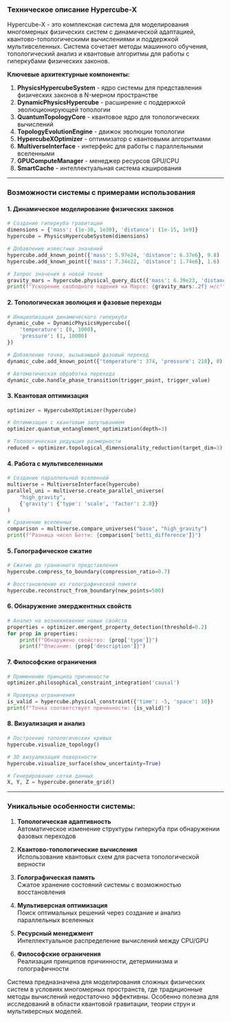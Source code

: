 ### Техническое описание Hypercube-X
Hypercube-X - это комплексная система для моделирования многомерных физических систем с динамической адаптацией, квантово-топологическими вычислениями и поддержкой мультивселенных. Система сочетает методы машинного обучения, топологический анализ и квантовые алгоритмы для работы с гиперкубами физических законов.

**Ключевые архитектурные компоненты:**
1. **PhysicsHypercubeSystem** - ядро системы для представления физических законов в N-мерном пространстве
2. **DynamicPhysicsHypercube** - расширение с поддержкой эволюционирующей топологии
3. **QuantumTopologyCore** - квантовое ядро для топологических вычислений
4. **TopologyEvolutionEngine** - движок эволюции топологии
5. **HypercubeXOptimizer** - оптимизатор с квантовыми алгоритмами
6. **MultiverseInterface** - интерфейс для работы с параллельными вселенными
7. **GPUComputeManager** - менеджер ресурсов GPU/CPU
8. **SmartCache** - интеллектуальная система кэширования

---

### Возможности системы с примерами использования

#### 1. **Динамическое моделирование физических законов**
```python
# Создание гиперкуба гравитации
dimensions = {'mass': (1e-30, 1e30), 'distance': (1e-15, 1e9)}
hypercube = PhysicsHypercubeSystem(dimensions)

# Добавление известных значений
hypercube.add_known_point({'mass': 5.97e24, 'distance': 6.37e6}, 9.8)  # Земля
hypercube.add_known_point({'mass': 7.34e22, 'distance': 1.74e6}, 1.6)   # Луна

# Запрос значения в новой точке
gravity_mars = hypercube.physical_query_dict({'mass': 6.39e23, 'distance': 3.39e6})
print(f"Ускорение свободного падения на Марсе: {gravity_mars:.2f} м/с²")
```

#### 2. **Топологическая эволюция и фазовые переходы**
```python
# Инициализация динамического гиперкуба
dynamic_cube = DynamicPhysicsHypercube({
    'temperature': (0, 1000),
    'pressure': (1, 10000)
})

# Добавление точки, вызывающей фазовый переход
dynamic_cube.add_known_point({'temperature': 374, 'pressure': 218}, 0)  # Критическая точка воды

# Автоматическая обработка перехода
dynamic_cube.handle_phase_transition(trigger_point, trigger_value)
```

#### 3. **Квантовая оптимизация**
```python
optimizer = HypercubeXOptimizer(hypercube)

# Оптимизация с квантовым запутыванием
optimizer.quantum_entanglement_optimization(depth=3)

# Топологическая редукция размерности
reduced = optimizer.topological_dimensionality_reduction(target_dim=3)
```

#### 4. **Работа с мультивселенными**
```python
# Создание параллельной вселенной
multiverse = MultiverseInterface(hypercube)
parallel_uni = multiverse.create_parallel_universe(
    "high_gravity", 
    {'gravity': {'type': 'scale', 'factor': 2.0}}
)

# Сравнение вселенных
comparison = multiverse.compare_universes("base", "high_gravity")
print(f"Разница чисел Бетти: {comparison['betti_difference']}")
```

#### 5. **Голографическое сжатие**
```python
# Сжатие до граничного представления
hypercube.compress_to_boundary(compression_ratio=0.7)

# Восстановление из голографической памяти
hypercube.reconstruct_from_boundary(new_points=500)
```

#### 6. **Обнаружение эмерджентных свойств**
```python
# Анализ на возникновение новых свойств
properties = optimizer.emergent_property_detection(threshold=0.2)
for prop in properties:
    print(f"Обнаружено свойство: {prop['type']}")
    print(f"Описание: {prop['description']}")
```

#### 7. **Философские ограничения**
```python
# Применение принципа причинности
optimizer.philosophical_constraint_integration('causal')

# Проверка ограничения
is_valid = hypercube.physical_constraint({'time': -5, 'space': 10})
print(f"Точка соответствует причинности: {is_valid}")
```

#### 8. **Визуализация и анализ**
```python
# Построение топологических кривых
hypercube.visualize_topology()

# 3D визуализация поверхности
hypercube.visualize_surface(show_uncertainty=True)

# Генерирование сетки данных
X, Y, Z = hypercube.generate_grid()
```

---

### Уникальные особенности системы:
1. **Топологическая адаптивность**  
   Автоматическое изменение структуры гиперкуба при обнаружении фазовых переходов

2. **Квантово-топологические вычисления**  
   Использование квантовых схем для расчета топологической верности

3. **Голографическая память**  
   Сжатое хранение состояний системы с возможностью восстановления

4. **Мультиверсная оптимизация**  
   Поиск оптимальных решений через создание и анализ параллельных вселенных

5. **Ресурсный менеджмент**  
   Интеллектуальное распределение вычислений между CPU/GPU

6. **Философские ограничения**  
   Реализация принципов причинности, детерминизма и голографичности

Система предназначена для моделирования сложных физических систем в условиях многомерных пространств, где традиционные методы вычислений недостаточно эффективны. Особенно полезна для исследований в области квантовой гравитации, теории струн и мультиверсных моделей.